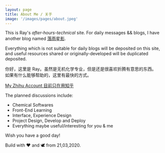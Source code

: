 ```yaml
---
layout: page
title: About Me / 关于
image: '/images/pages/about.jpeg'
---
```


This is Ray's _after-hours-technical_ site.
For daily messages && blogs, I have another blog named <a href="https://rayray.moe" target="_blank">落雨星影</a>.

Everything which is not suitable for daily blogs will be deposited on this site, and useful resources shared or originally-developed will be duplicated deposited.

你好，这里是 Ray。虽然是无机化学专业，但是还是很喜欢折腾有意思的东西。
如果有什么能够帮助的，这里有最快的方式。

<a href="https://www.zhihu.com/people/feng-rui-82-22" target="_blank">My Zhihu Account 目前只在用知乎 </a>

The planned discussions include:
- Chemical Softwares
- Front-End Learning
- Interface, Experience Design
- Project Design, Develop and Deploy
- Everything maybe useful/interesting for you & me


Wish you have a good day!

Build with ❤ and 🕊 from 21,03,2020.


